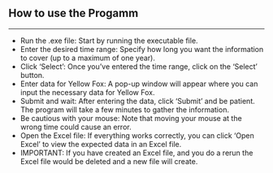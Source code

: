 ## How to use the Progamm

--------------------------------------------------------------------------------------------------------------------------------------------

- Run the .exe file: Start by running the executable file.
- Enter the desired time range: Specify how long you want the information to cover (up to a maximum of one year).
- Click ‘Select’: Once you’ve entered the time range, click on the ‘Select’ button.
- Enter data for Yellow Fox: A pop-up window will appear where you can input the necessary data for Yellow Fox.
- Submit and wait: After entering the data, click ‘Submit’ and be patient. The program will take a few minutes to gather the information.
- Be cautious with your mouse: Note that moving your mouse at the wrong time could cause an error.
- Open the Excel file: If everything works correctly, you can click ‘Open Excel’ to view the expected data in an Excel file.
- IMPORTANT: If you have created an Excel file, and you do a rerun the Excel file would be deleted and a new file will create.
